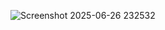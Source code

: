 ![Screenshot 2025-06-26 232532](https://github.com/user-attachments/assets/c91b2f4a-90f6-4b7b-99df-a2eb9fb9bc0c)
